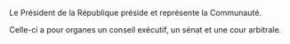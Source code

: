 Le Président de la République préside et représente la Communauté.

Celle-ci a pour organes un conseil exécutif, un sénat et une cour arbitrale.
